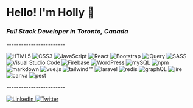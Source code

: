 <h1> Hello! I'm Holly 👋 </h1>

<h3><em>Full Stack Developer in Toronto, Canada</em></h3>
------------------------
<br/>

<p float="left">
<img alt="HTML5" src="https://img.shields.io/badge/html5-%23E34F26.svg?&style=for-the-badge&logo=html5&logoColor=white"/>
<img alt="CSS3" src="https://img.shields.io/badge/css3-%231572B6.svg?&style=for-the-badge&logo=css3&logoColor=white"/>
<img alt="JavaScript" src="https://img.shields.io/badge/javascript-%23323330.svg?&style=for-the-badge&logo=javascript&logoColor=%23F7DF1E"/>
<img alt="React" src="https://img.shields.io/badge/react-%2320232a.svg?&style=for-the-badge&logo=react&logoColor=%2361DAFB"/>
<img alt="Bootstrap" src="https://img.shields.io/badge/bootstrap-%23563D7C.svg?&style=for-the-badge&logo=bootstrap&logoColor=white"/>
<img alt="jQuery" src="https://img.shields.io/badge/jquery-%230769AD.svg?&style=for-the-badge&logo=jquery&logoColor=white" />
<img alt="SASS" src="https://img.shields.io/badge/SASS-hotpink.svg?&style=for-the-badge&logo=SASS&logoColor=white" />
<img alt="Visual Studio Code" src="https://img.shields.io/badge/VisualStudioCode-0078d7.svg?&style=for-the-badge&logo=visual-studio-code&logoColor=white"/>
<img alt="Firebase" src="https://img.shields.io/badge/firebase-%23039BE5.svg?&style=for-the-badge&logo=firebase" />
<img alt="WordPress" src="https://img.shields.io/badge/Wordpress-21759B?style=for-the-badge&logo=wordpress&logoColor=white"/>
<img alt="mySQL" src="https://img.shields.io/badge/MySQL-00000F?style=for-the-badge&logo=mysql&logoColor=white"/>
  <img alt="npm" src="https://img.shields.io/badge/npm-CB3837?style=for-the-badge&logo=npm&logoColor=white"/>
  <img alt="markdown" src="https://img.shields.io/badge/Markdown-000000?style=for-the-badge&logo=markdown&logoColor=white"/>
  <img alt="vue.js" src="https://img.shields.io/badge/Vue.js-35495E?style=for-the-badge&logo=vuedotjs&logoColor=4FC08D"/>
    <img alt=tailwind"" src="https://img.shields.io/badge/Tailwind_CSS-38B2AC?style=for-the-badge&logo=tailwind-css&logoColor=white"/>
    <img alt="laravel" src="https://img.shields.io/badge/Laravel-FF2D20?style=for-the-badge&logo=laravel&logoColor=white"/>
    <img alt="redis" src="https://img.shields.io/badge/redis-CC0000.svg?&style=for-the-badge&logo=redis&logoColor=white"/>
    <img alt="graphQL" src="https://img.shields.io/badge/GraphQl-E10098?style=for-the-badge&logo=graphql&logoColor=white"/>
     <img alt="jire" src="https://img.shields.io/badge/Jira-0052CC?style=for-the-badge&logo=Jira&logoColor=white"/>
      <img alt="canva" src="https://img.shields.io/badge/Canva-%2300C4CC.svg?&style=for-the-badge&logo=Canva&logoColor=white"/>
      <img alt="pest" src="https://img.shields.io/badge/pest-21759B?style=for-the-badge&logo=pest&logoColor=white"/>

  
</p>
------------------------
<p float="left">
<a href="https://www.linkedin.com/in/hollyjasiura/">
<img alt="LinkedIn" src="https://img.shields.io/badge/linkedin-%230077B5.svg?&style=for-the-badge&logo=linkedin&logoColor=white"/> </a>
<a href="https://www.github.com/holjas>
<img alt="GitHub" src="https://img.shields.io/badge/github-%23121011.svg?&style=for-the-badge&logo=github&logoColor=white"/>
</a> 
                                                                                                                       
<a href="https://twitter.com/ThisIsHollyJ">
   <img alt="Twitter" src="https://img.shields.io/badge/<thisIsHollyJ>-%231DA1F2.svg?&style=for-the-badge&logo=Twitter&logoColor=white"/>
</a>   
</p>



